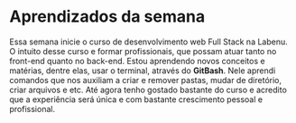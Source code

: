 # Aprendizados da semana

Essa semana inicie o curso de desenvolvimento web Full Stack na Labenu. O intuito desse curso e formar profissionais, que possam atuar tanto no front-end quanto no back-end. Estou aprendendo novos conceitos e matérias, dentre elas, usar o terminal, através do **GitBash**. Nele aprendi comandos que nos auxiliam a criar e remover pastas, mudar de diretório, criar arquivos e etc. Até agora tenho gostado bastante do curso e acredito que a experiência será única e com bastante crescimento pessoal e profissional. 